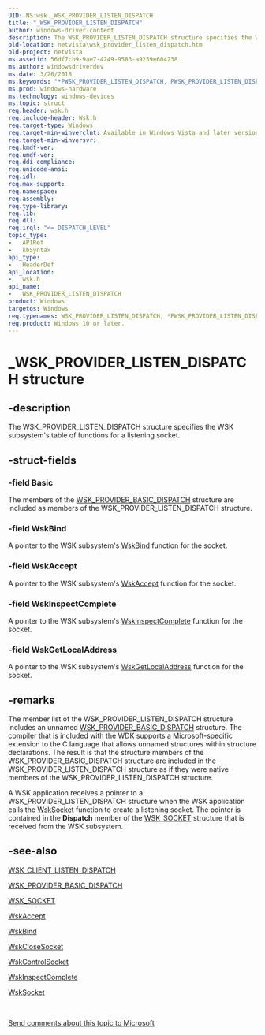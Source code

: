 ```yaml
---
UID: NS:wsk._WSK_PROVIDER_LISTEN_DISPATCH
title: "_WSK_PROVIDER_LISTEN_DISPATCH"
author: windows-driver-content
description: The WSK_PROVIDER_LISTEN_DISPATCH structure specifies the WSK subsystem's table of functions for a listening socket.
old-location: netvista\wsk_provider_listen_dispatch.htm
old-project: netvista
ms.assetid: 56df7cb9-9ae7-4249-9583-a9259e604238
ms.author: windowsdriverdev
ms.date: 3/26/2018
ms.keywords: "*PWSK_PROVIDER_LISTEN_DISPATCH, PWSK_PROVIDER_LISTEN_DISPATCH, PWSK_PROVIDER_LISTEN_DISPATCH structure pointer [Network Drivers Starting with Windows Vista], WSK_PROVIDER_LISTEN_DISPATCH, WSK_PROVIDER_LISTEN_DISPATCH structure [Network Drivers Starting with Windows Vista], _WSK_PROVIDER_LISTEN_DISPATCH, netvista.wsk_provider_listen_dispatch, wsk/PWSK_PROVIDER_LISTEN_DISPATCH, wsk/WSK_PROVIDER_LISTEN_DISPATCH, wskref_f2c1b28d-48f5-4667-bb4e-8dd1d5f25916.xml"
ms.prod: windows-hardware
ms.technology: windows-devices
ms.topic: struct
req.header: wsk.h
req.include-header: Wsk.h
req.target-type: Windows
req.target-min-winverclnt: Available in Windows Vista and later versions of the Windows operating   systems.
req.target-min-winversvr: 
req.kmdf-ver: 
req.umdf-ver: 
req.ddi-compliance: 
req.unicode-ansi: 
req.idl: 
req.max-support: 
req.namespace: 
req.assembly: 
req.type-library: 
req.lib: 
req.dll: 
req.irql: "<= DISPATCH_LEVEL"
topic_type:
-	APIRef
-	kbSyntax
api_type:
-	HeaderDef
api_location:
-	wsk.h
api_name:
-	WSK_PROVIDER_LISTEN_DISPATCH
product: Windows
targetos: Windows
req.typenames: WSK_PROVIDER_LISTEN_DISPATCH, *PWSK_PROVIDER_LISTEN_DISPATCH
req.product: Windows 10 or later.
---
```


# _WSK_PROVIDER_LISTEN_DISPATCH structure


## -description


The WSK_PROVIDER_LISTEN_DISPATCH structure specifies the WSK subsystem's table of functions for a
  listening socket.


## -struct-fields




### -field Basic

The members of the 
     <a href="https://msdn.microsoft.com/15cd5336-fe29-4a59-8071-04c802552a5a">
     WSK_PROVIDER_BASIC_DISPATCH</a> structure are included as members of the WSK_PROVIDER_LISTEN_DISPATCH
     structure.


### -field WskBind

A pointer to the WSK subsystem's 
     <a href="https://msdn.microsoft.com/library/windows/hardware/ff571121">WskBind</a> function for the socket.


### -field WskAccept

A pointer to the WSK subsystem's 
     <a href="https://msdn.microsoft.com/library/windows/hardware/ff571109">WskAccept</a> function for the socket.


### -field WskInspectComplete

A pointer to the WSK subsystem's 
     <a href="https://msdn.microsoft.com/library/windows/hardware/ff571136">WskInspectComplete</a> function for the
     socket.


### -field WskGetLocalAddress

A pointer to the WSK subsystem's 
     <a href="https://msdn.microsoft.com/library/windows/hardware/ff571133">WskGetLocalAddress</a> function for the
     socket.


## -remarks



The member list of the WSK_PROVIDER_LISTEN_DISPATCH structure includes an unnamed 
    <a href="https://msdn.microsoft.com/15cd5336-fe29-4a59-8071-04c802552a5a">
    WSK_PROVIDER_BASIC_DISPATCH</a> structure. The compiler that is included with the WDK supports a
    Microsoft-specific extension to the C language that allows unnamed structures within structure
    declarations. The result is that the structure members of the WSK_PROVIDER_BASIC_DISPATCH structure are
    included in the WSK_PROVIDER_LISTEN_DISPATCH structure as if they were native members of the
    WSK_PROVIDER_LISTEN_DISPATCH structure.

A WSK application receives a pointer to a WSK_PROVIDER_LISTEN_DISPATCH structure when the WSK
    application calls the 
    <a href="https://msdn.microsoft.com/library/windows/hardware/ff571149">WskSocket</a> function to create a listening socket.
    The pointer is contained in the 
    <b>Dispatch</b> member of the 
    <a href="https://msdn.microsoft.com/library/windows/hardware/ff571182">WSK_SOCKET</a> structure that is received from the
    WSK subsystem.




## -see-also




<a href="https://msdn.microsoft.com/library/windows/hardware/ff571162">WSK_CLIENT_LISTEN_DISPATCH</a>



<a href="https://msdn.microsoft.com/library/windows/hardware/ff571171">WSK_PROVIDER_BASIC_DISPATCH</a>



<a href="https://msdn.microsoft.com/library/windows/hardware/ff571182">WSK_SOCKET</a>



<a href="https://msdn.microsoft.com/library/windows/hardware/ff571109">WskAccept</a>



<a href="https://msdn.microsoft.com/library/windows/hardware/ff571121">WskBind</a>



<a href="https://msdn.microsoft.com/library/windows/hardware/ff571124">WskCloseSocket</a>



<a href="https://msdn.microsoft.com/library/windows/hardware/ff571127">WskControlSocket</a>



<a href="https://msdn.microsoft.com/library/windows/hardware/ff571136">WskInspectComplete</a>



<a href="https://msdn.microsoft.com/library/windows/hardware/ff571149">WskSocket</a>
 

 

<a href="mailto:wsddocfb@microsoft.com?subject=Documentation%20feedback [netvista\netvista]:%20WSK_PROVIDER_LISTEN_DISPATCH structure%20 RELEASE:%20(3/26/2018)&amp;body=%0A%0APRIVACY STATEMENT%0A%0AWe use your feedback to improve the documentation. We don't use your email address for any other purpose, and we'll remove your email address from our system after the issue that you're reporting is fixed. While we're working to fix this issue, we might send you an email message to ask for more info. Later, we might also send you an email message to let you know that we've addressed your feedback.%0A%0AFor more info about Microsoft's privacy policy, see http://privacy.microsoft.com/en-us/default.aspx." title="Send comments about this topic to Microsoft">Send comments about this topic to Microsoft</a>


